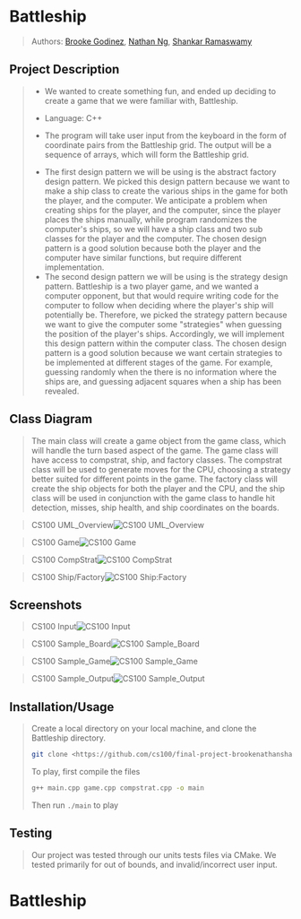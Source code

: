  > <!-- > As you complete each section you **must** remove the prompt text. Every *turnin* of this project includes points for formatting of this README so keep it clean and keep it up to date. 
 > Prompt text is any lines beginning with "\>"
 > Replace anything between \<...\> with your project specifics and remove angle brackets. For example, you need to name your project and replace the header right below this line with that title (no angle brackets). -->
 > 
# Battleship
 > <!--Your author list below should include links to all members GitHub (remove existing author).-->
 
 > Authors: [Brooke Godinez](https://github.com/brookegodinez), [Nathan Ng](https://github.com/nathanng2001), [Shankar Ramaswamy](https://github.com/shankar1910)
 
 > <!--You will be forming a group of **THREE** students and working on an interesting project. A list of proposed project ideas that have been successful in previous quarters is given in the project specifications link on iLearn. You can select an idea from the list, start thinking about the features you will implement, what design patterns can help you implement them, and why. If you want to propose your own original idea, you will have to contact an instructor to discuss the project and obtain written permission before you submit your project proposal. Your project needs to implement two design patterns.The project work should be divided almost equally among team members and each member is expected to work on at least one design pattern (more than one partner may work on a pattern) and some of its test cases. You can of course help each other, but it needs to be clear who will be responsible for which patterns and for which features.-->
 
 > <!-- ## Expectations
 > * Incorporate **at least two** distinct design patterns. You need to include at least *one* design pattern that we will teach this session:
 >   * Composite, Strategy, Abstract Factory, Visitor, or Decorator
 > * All design patterns need to be linked together (it can't be two distinct projects)
 > * Your project should be implemented in C++. If you wish to choose anoher programming language (e.g. Java, Python), please discuss with your lab TA to obtain permission.
 > * You can incorporate additional technologies/tools but they must be approved (in writing) by the instructor or the TA.
 > * Each member of the group **must** be committing code regularly and make sure their code is correctly attributed to them. We will be checking attributions to determine if there was equal contribution to the project.
> * All project phases are to be submitted to this GitHub repository. You should modify this README file to reflect the different phases of the project. In addition, you should regularly hold sprint meetings with your group. -->

## Project Description
 > <!--Your project description should summarize the project you are proposing. Be sure to include-->
 > <!--* Why is it important or interesting to you?-->
 > * We wanted to create something fun, and ended up deciding to create a game that we were familiar with, Battleship.
 > <!--* What languages/tools/technologies do you plan to use? (This list may change over the course of the project)-->
 > <!--  * [toolname](link) - Short description-->
 > * Language: C++
 > <!--* What will be the input/output of your project?-->
 > * The program will take user input from the keyboard in the form of coordinate pairs from the Battleship grid. The output will be a sequence of arrays, which will form the Battleship grid.
> <!--* What are the two design patterns you will be using? For each design pattern you must explain in 4-5 sentences:
 >   * Why you picked this pattern and what feature you will implement with it
 >   * What problem you anticipate encountering when implementing your project that you will solve using the design pattern
 >   * Why the chosen design pattern will lead to a good solution to that problem
 > * This description should be in enough detail that the TA/instructor can determine the complexity of the project and if it is sufficient for the team members to complete in the time allotted.-->
 > * The first design pattern we will be using is the abstract factory design pattern. We picked this design pattern because we want to make a ship class to create the various ships in the game for both the player, and the computer. We anticipate a problem when creating ships for the player, and the computer, since the player places the ships manually, while program randomizes the computer's ships, so we will have a ship class and two sub classes for the player and the computer. The chosen design pattern is a good solution because both the player and the computer have similar functions, but require different implementation.  
 > * The second design pattern we will be using is the strategy design pattern. Battleship is a two player game, and we wanted a computer opponent, but that would require writing code for the computer to follow when deciding where the player's ship will potentially be. Therefore, we picked the strategy pattern because we want to give the computer some "strategies" when guessing the position of the player's ships. Accordingly, we will implement this design pattern within the computer class. The chosen design pattern is a good solution because we want certain strategies to be implemented at different stages of the game. For example, guessing randomly when the there is no information where the ships are, and guessing adjacent squares when a ship has been revealed.

 > <!--## Phase II
 > In addition to completing the "Class Diagram" section below, you will need to 
 > * Set up your GitHub project board as a Kanban board for the project. It should have columns that map roughly to 
 >   * Backlog, TODO, In progress, In testing, Done
 >   * You can change these or add more if you'd like, but we should be able to identify at least these.
 > * There is no requirement for automation in the project board but feel free to explore those options.
 > * Create an "Epic" (note) for each feature and each design pattern and assign them to the appropriate team member. Place these in the `Backlog` column
 > * Complete your first *sprint planning* meeting to plan out the next 7 days of work.
 >   * Create smaller development tasks as issues and assign them to team members. Place these in the `TODO` column.
 >   * These cards should represent roughly 7 days worth of development time for your team, taking you until your first meeting with the TA-->
## Class Diagram
 > <!--Include a class diagram(s) for each design pattern and a description of the diagram(s). Your class diagram(s) should include all the main classes you plan for the project. This should be in sufficient detail that another group could pick up the project this point and successfully complete it. Use proper OMT notation (as discussed in the course slides). You may combine multiple design patterns into one diagram if you'd like, but it needs to be clear which portion of the diagram represents which design pattern (either in the diagram or in the description). -->

 > The main class will create a game object from the game class, which will handle the turn based aspect of the game. The game class will have access to compstrat, ship, and factory classes. The compstrat class will be used to generate moves for the CPU, choosing a strategy better suited for different points in the game. The factory class will create the ship objects for both the player and the CPU, and the ship class will be used in conjunction with the game class to handle hit detection, misses, ship health, and ship coordinates on the boards. 
 
 > CS100 UML_Overview![CS100 UML_Overview](https://user-images.githubusercontent.com/39098603/131289412-22e85e28-1e5d-4827-9cb9-dc0080d9ecb5.png)

 > CS100 Game![CS100 Game](https://user-images.githubusercontent.com/39098603/131289479-f968355f-2e97-4019-becb-07729c149113.png)

 > CS100 CompStrat![CS100 CompStrat](https://user-images.githubusercontent.com/39098603/131289513-596545cf-1099-4726-b39f-ec146b434cdf.png)

 > CS100 Ship/Factory![CS100 Ship:Factory](https://user-images.githubusercontent.com/39098603/131289754-41f8cab3-56b1-4694-84a8-03a45da0ed49.png)

 > <!--## Phase III
 > You will need to schedule a check-in with the TA (during lab hours or office hours). Your entire team must be present. 
 > * Before the meeting you should perform a sprint plan like you did in Phase II
 > * In the meeting with your TA you will discuss: 
 >   - How effective your last sprint was (each member should talk about what they did)
 >   - Any tasks that did not get completed last sprint, and how you took them into consideration for this sprint
 >   - Any bugs you've identified and created issues for during the sprint. Do you plan on fixing them in the next sprint or are they lower priority?
 >   - What tasks you are planning for this next sprint.-->

 > <!--## Final deliverable
 > All group members will give a demo to the TA during lab time. The TA will check the demo and the project GitHub repository and ask a few questions to all the team members. 
 > Before the demo, you should do the following:
 > * Complete the sections below (i.e. Screenshots, Installation/Usage, Testing)
 > * Plan one more sprint (that you will not necessarily complete before the end of the quarter). Your In-progress and In-testing columns should be empty (you are not doing more work currently) but your TODO column should have a full sprint plan in it as you have done before. This should include any known bugs (there should be some) or new features you would like to add. These should appear as issues/cards on your Kanban board. -->
 
 ## Screenshots
 > <!--Screenshots of the input/output after running your application-->
 > CS100 Input![CS100 Input](https://user-images.githubusercontent.com/39098603/131290296-fad61bfb-e65a-46e7-b89c-c773af85e7c7.png)

 > CS100 Sample_Board![CS100 Sample_Board](https://user-images.githubusercontent.com/39098603/131290591-8f3b67a0-c269-4482-aa20-08705a60029b.png)

 > CS100 Sample_Game![CS100 Sample_Game](https://user-images.githubusercontent.com/39098603/131290939-04ba732e-03e7-4330-acd3-934321d7032e.png)

 > CS100 Sample_Output![CS100 Sample_Output](https://user-images.githubusercontent.com/39098603/131290953-f3d1ac59-c675-4995-bb05-4444cde9e8bc.png)

 ## Installation/Usage
 > <!--Instructions on installing and running your application-->
 > Create a local directory on your local machine, and clone the Battleship directory.
 > ```sh
 > git clone <https://github.com/cs100/final-project-brookenathanshankar.git>
 > ```
 > To play, first compile the files
 > ```sh
 > g++ main.cpp game.cpp compstrat.cpp -o main
 > ```
 > Then run `./main` to play
 > 
 ## Testing
 > <!--How was your project tested/validated? If you used CI, you should have a "build passing" badge in this README.-->
 > Our project was tested through our units tests files via CMake. We tested primarily for out of bounds, and invalid/incorrect user input.
# Battleship
